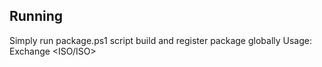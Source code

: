 ## Running

Simply run package.ps1 script build and register package globally
Usage: Exchange <ISO/ISO> <Amount>